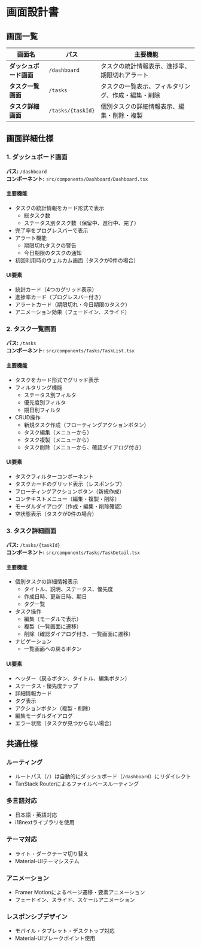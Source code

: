 # 画面設計書

## 画面一覧

| 画面名 | パス | 主要機能 |
|--------|------|----------|
| **ダッシュボード画面** | `/dashboard` | タスクの統計情報表示、進捗率、期限切れアラート |
| **タスク一覧画面** | `/tasks` | タスクの一覧表示、フィルタリング、作成・編集・削除 |
| **タスク詳細画面** | `/tasks/{taskId}` | 個別タスクの詳細情報表示、編集・削除・複製 |

## 画面詳細仕様

### 1. ダッシュボード画面

**パス:** `/dashboard`  
**コンポーネント:** `src/components/Dashboard/Dashboard.tsx`

#### 主要機能
- タスクの統計情報をカード形式で表示
  - 総タスク数
  - ステータス別タスク数（保留中、進行中、完了）
- 完了率をプログレスバーで表示
- アラート機能
  - 期限切れタスクの警告
  - 今日期限のタスクの通知
- 初回利用時のウェルカム画面（タスクが0件の場合）

#### UI要素
- 統計カード（4つのグリッド表示）
- 進捗率カード（プログレスバー付き）
- アラートカード（期限切れ・今日期限のタスク）
- アニメーション効果（フェードイン、スライド）

### 2. タスク一覧画面

**パス:** `/tasks`  
**コンポーネント:** `src/components/Tasks/TaskList.tsx`

#### 主要機能
- タスクをカード形式でグリッド表示
- フィルタリング機能
  - ステータス別フィルタ
  - 優先度別フィルタ
  - 期日別フィルタ
- CRUD操作
  - 新規タスク作成（フローティングアクションボタン）
  - タスク編集（メニューから）
  - タスク複製（メニューから）
  - タスク削除（メニューから、確認ダイアログ付き）

#### UI要素
- タスクフィルターコンポーネント
- タスクカードのグリッド表示（レスポンシブ）
- フローティングアクションボタン（新規作成）
- コンテキストメニュー（編集・複製・削除）
- モーダルダイアログ（作成・編集・削除確認）
- 空状態表示（タスクが0件の場合）

### 3. タスク詳細画面

**パス:** `/tasks/{taskId}`  
**コンポーネント:** `src/components/Tasks/TaskDetail.tsx`

#### 主要機能
- 個別タスクの詳細情報表示
  - タイトル、説明、ステータス、優先度
  - 作成日時、更新日時、期日
  - タグ一覧
- タスク操作
  - 編集（モーダルで表示）
  - 複製（一覧画面に遷移）
  - 削除（確認ダイアログ付き、一覧画面に遷移）
- ナビゲーション
  - 一覧画面への戻るボタン

#### UI要素
- ヘッダー（戻るボタン、タイトル、編集ボタン）
- ステータス・優先度チップ
- 詳細情報カード
- タグ表示
- アクションボタン（複製・削除）
- 編集モーダルダイアログ
- エラー状態（タスクが見つからない場合）

## 共通仕様

### ルーティング
- ルートパス（`/`）は自動的にダッシュボード（`/dashboard`）にリダイレクト
- TanStack Routerによるファイルベースルーティング

### 多言語対応
- 日本語・英語対応
- i18nextライブラリを使用

### テーマ対応
- ライト・ダークテーマ切り替え
- Material-UIテーマシステム

### アニメーション
- Framer Motionによるページ遷移・要素アニメーション
- フェードイン、スライド、スケールアニメーション

### レスポンシブデザイン
- モバイル・タブレット・デスクトップ対応
- Material-UIブレークポイント使用